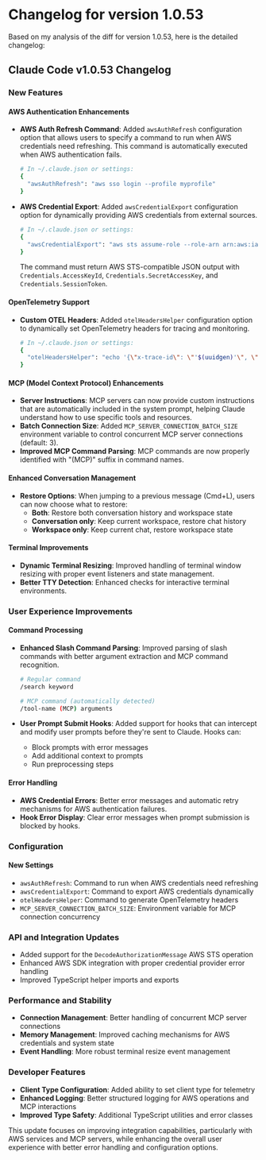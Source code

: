 # Changelog for version 1.0.53

Based on my analysis of the diff for version 1.0.53, here is the detailed changelog:

## Claude Code v1.0.53 Changelog

### New Features

#### AWS Authentication Enhancements
- **AWS Auth Refresh Command**: Added `awsAuthRefresh` configuration option that allows users to specify a command to run when AWS credentials need refreshing. This command is automatically executed when AWS authentication fails.
  ```bash
  # In ~/.claude.json or settings:
  {
    "awsAuthRefresh": "aws sso login --profile myprofile"
  }
  ```

- **AWS Credential Export**: Added `awsCredentialExport` configuration option for dynamically providing AWS credentials from external sources.
  ```bash
  # In ~/.claude.json or settings:
  {
    "awsCredentialExport": "aws sts assume-role --role-arn arn:aws:iam::123456789012:role/MyRole --role-session-name claude-session"
  }
  ```
  The command must return AWS STS-compatible JSON output with `Credentials.AccessKeyId`, `Credentials.SecretAccessKey`, and `Credentials.SessionToken`.

#### OpenTelemetry Support
- **Custom OTEL Headers**: Added `otelHeadersHelper` configuration option to dynamically set OpenTelemetry headers for tracing and monitoring.
  ```bash
  # In ~/.claude.json or settings:
  {
    "otelHeadersHelper": "echo '{\"x-trace-id\": \"'$(uuidgen)'\", \"x-org-id\": \"myorg\"}'"
  }
  ```

#### MCP (Model Context Protocol) Enhancements
- **Server Instructions**: MCP servers can now provide custom instructions that are automatically included in the system prompt, helping Claude understand how to use specific tools and resources.
- **Batch Connection Size**: Added `MCP_SERVER_CONNECTION_BATCH_SIZE` environment variable to control concurrent MCP server connections (default: 3).
- **Improved MCP Command Parsing**: MCP commands are now properly identified with "(MCP)" suffix in command names.

#### Enhanced Conversation Management
- **Restore Options**: When jumping to a previous message (Cmd+L), users can now choose what to restore:
  - **Both**: Restore both conversation history and workspace state
  - **Conversation only**: Keep current workspace, restore chat history
  - **Workspace only**: Keep current chat, restore workspace state

#### Terminal Improvements
- **Dynamic Terminal Resizing**: Improved handling of terminal window resizing with proper event listeners and state management.
- **Better TTY Detection**: Enhanced checks for interactive terminal environments.

### User Experience Improvements

#### Command Processing
- **Enhanced Slash Command Parsing**: Improved parsing of slash commands with better argument extraction and MCP command recognition.
  ```bash
  # Regular command
  /search keyword
  
  # MCP command (automatically detected)
  /tool-name (MCP) arguments
  ```

- **User Prompt Submit Hooks**: Added support for hooks that can intercept and modify user prompts before they're sent to Claude. Hooks can:
  - Block prompts with error messages
  - Add additional context to prompts
  - Run preprocessing steps

#### Error Handling
- **AWS Credential Errors**: Better error messages and automatic retry mechanisms for AWS authentication failures.
- **Hook Error Display**: Clear error messages when prompt submission is blocked by hooks.

### Configuration

#### New Settings
- `awsAuthRefresh`: Command to run when AWS credentials need refreshing
- `awsCredentialExport`: Command to export AWS credentials dynamically
- `otelHeadersHelper`: Command to generate OpenTelemetry headers
- `MCP_SERVER_CONNECTION_BATCH_SIZE`: Environment variable for MCP connection concurrency

### API and Integration Updates
- Added support for the `DecodeAuthorizationMessage` AWS STS operation
- Enhanced AWS SDK integration with proper credential provider error handling
- Improved TypeScript helper imports and exports

### Performance and Stability
- **Connection Management**: Better handling of concurrent MCP server connections
- **Memory Management**: Improved caching mechanisms for AWS credentials and system state
- **Event Handling**: More robust terminal resize event management

### Developer Features
- **Client Type Configuration**: Added ability to set client type for telemetry
- **Enhanced Logging**: Better structured logging for AWS operations and MCP interactions
- **Improved Type Safety**: Additional TypeScript utilities and error classes

This update focuses on improving integration capabilities, particularly with AWS services and MCP servers, while enhancing the overall user experience with better error handling and configuration options.

